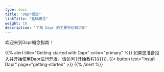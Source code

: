 ```yaml
---
type: docs
title: "Dapr概念"
linkTitle: "基础概念"
weight: 10
description: "了解 Dapr 的主要特征和功能"
---
```


欢迎来到Dapr概念指南！


{{% alert title="Getting started with Dapr" color="primary" %}}
如果您准备投入并开始使用Dapr进行开发，请访问 [开始教程]({{<ref getting-started>}}).
{{< button text="Install Dapr" page="getting-started" >}}
{{% /alert %}}